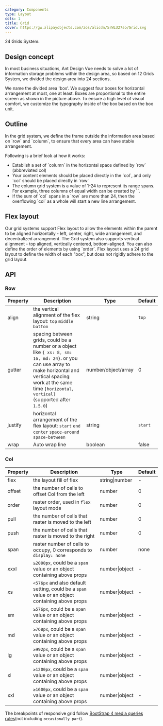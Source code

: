 ```yaml
---
category: Components
type: Layout
cols: 1
title: Grid
cover: https://gw.alipayobjects.com/zos/alicdn/5rWLU27so/Grid.svg
---
```


24 Grids System.

## Design concept

In most business situations, Ant Design Vue needs to solve a lot of information storage problems within the design area, so based on 12 Grids System, we divided the design area into 24 sections.

We name the divided area 'box'. We suggest four boxes for horizontal arrangement at most, one at least. Boxes are proportional to the entire screen as shown in the picture above. To ensure a high level of visual comfort, we customize the typography inside of the box based on the box unit.

## Outline

In the grid system, we define the frame outside the information area based on \`row\` and \`column\`, to ensure that every area can have stable arrangement.

Following is a brief look at how it works:

- Establish a set of \`column\` in the horizontal space defined by \`row\` (abbreviated col)
- Your content elements should be placed directly in the \`col\`, and only \`col\` should be placed directly in \`row\`
- The column grid system is a value of 1-24 to represent its range spans. For example, three columns of equal width can be created by \`<bma-col :span="8" />\`.
- If the sum of \`col\` spans in a \`row\` are more than 24, then the overflowing \`col\` as a whole will start a new line arrangement.

## Flex layout

Our grid systems support Flex layout to allow the elements within the parent to be aligned horizontally - left, center, right, wide arrangement, and decentralized arrangement. The Grid system also supports vertical alignment - top aligned, vertically centered, bottom-aligned. You can also define the order of elements by using \`order\`. Flex layout uses a 24 grid layout to define the width of each "box", but does not rigidly adhere to the grid layout.

## API

### Row

| Property | Description | Type | Default |
| --- | --- | --- | --- |
| align | the vertical alignment of the flex layout: `top` `middle` `bottom` | string | `top` |
| gutter | spacing between grids, could be a number or a object like `{ xs: 8, sm: 16, md: 24}`. or you can use array to make horizontal and vertical spacing work at the same time `[horizontal, vertical]` (supported after `1.5.0`) | number/object/array | 0 |
| justify | horizontal arrangement of the flex layout: `start` `end` `center` `space-around` `space-between` | string | `start` |
| wrap | Auto wrap line | boolean | false |

### Col

| Property | Description | Type | Default |
| --- | --- | --- | --- |
| flex | the layout fill of flex | string\|number | - |
| offset | the number of cells to offset Col from the left | number | 0 |
| order | raster order, used in `flex` layout mode | number | 0 |
| pull | the number of cells that raster is moved to the left | number | 0 |
| push | the number of cells that raster is moved to the right | number | 0 |
| span | raster number of cells to occupy, 0 corresponds to `display: none` | number | none |
| xxxl | `≥2000px`, could be a `span` value or an object containing above props | number\|object | - |
| xs | `<576px` and also default setting, could be a `span` value or an object containing above props | number\|object | - |
| sm | `≥576px`, could be a `span` value or an object containing above props | number\|object | - |
| md | `≥768px`, could be a `span` value or an object containing above props | number\|object | - |
| lg | `≥992px`, could be a `span` value or an object containing above props | number\|object | - |
| xl | `≥1200px`, could be a `span` value or an object containing above props | number\|object | - |
| xxl | `≥1600px`, could be a `span` value or an object containing above props | number\|object | - |

The breakpoints of responsive grid follow [BootStrap 4 media queries rules](https://getbootstrap.com/docs/4.0/layout/overview/#responsive-breakpoints)(not including `occasionally part`).
